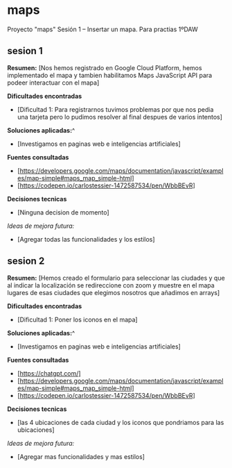 # maps
Proyecto "maps" Sesión 1 – Insertar un mapa. Para practias 1ºDAW

## sesion 1

**Resumen:**
[Nos hemos registrado en Google Cloud Platform, hemos implementado el mapa y tambien habilitamos Maps JavaScript API para podeer interactuar con el mapa]

**Dificultades encontradas**
- [Dificultad 1: Para registrarnos tuvimos problemas por que nos pedia una tarjeta pero lo pudimos resolver al final despues de varios intentos]

**Soluciones aplicadas:**^
- [Investigamos en paginas web e inteligencias artificiales]

**Fuentes consultadas**
- [https://developers.google.com/maps/documentation/javascript/examples/map-simple#maps_map_simple-html]
- [https://codepen.io/carlostessier-1472587534/pen/WbbBEvR]
 
 **Decisiones tecnicas**
 - [Ninguna decision de momento]


 *Ideas de mejora futura:*
 - [Agregar todas las funcionalidades y los estilos]

 ## sesion 2

**Resumen:**
[Hemos creado el formulario para seleccionar las ciudades y que al indicar la localización se redireccione con zoom y muestre en el mapa lugares de esas ciudades que elegimos nosotros que añadimos en arrays]

**Dificultades encontradas**
- [Dificultad 1: Poner los iconos en el mapa]

**Soluciones aplicadas:**^
- [Investigamos en paginas web e inteligencias artificiales]

**Fuentes consultadas**
- [https://chatgpt.com/]
- [https://developers.google.com/maps/documentation/javascript/examples/map-simple#maps_map_simple-html]
- [https://codepen.io/carlostessier-1472587534/pen/WbbBEvR]
 
 **Decisiones tecnicas**
 - [las 4 ubicaciones de cada ciudad y los iconos que pondriamos para las ubicaciones]


 *Ideas de mejora futura:*
 - [Agregar mas funcionalidades y mas estilos]